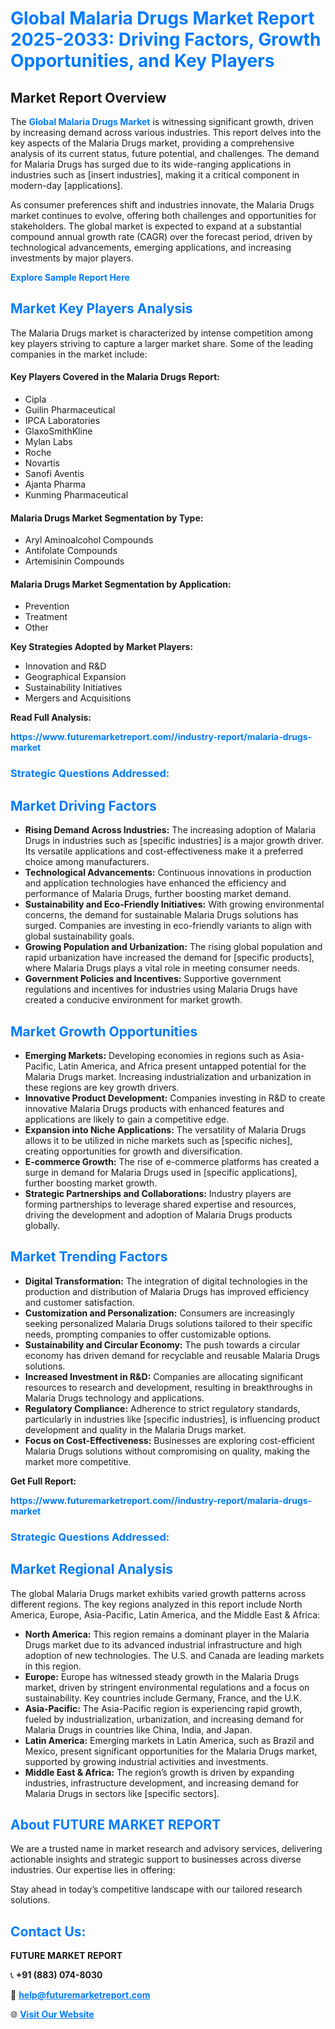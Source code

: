 <h1 style="color: #007BFF;">Global Malaria Drugs Market Report 2025-2033: Driving Factors, Growth Opportunities, and Key Players</h1>

<section id="overview">
<h2>Market Report Overview</h2>
<p>The <a href="https://www.futuremarketreport.com//industry-report/malaria-drugs-market" style="color: #007BFF; text-decoration: none;"><strong>Global Malaria Drugs Market</strong></a> is witnessing significant growth, driven by increasing demand across various industries. This report delves into the key aspects of the Malaria Drugs market, providing a comprehensive analysis of its current status, future potential, and challenges. The demand for Malaria Drugs has surged due to its wide-ranging applications in industries such as [insert industries], making it a critical component in modern-day [applications].</p>
<p>As consumer preferences shift and industries innovate, the Malaria Drugs market continues to evolve, offering both challenges and opportunities for stakeholders. The global market is expected to expand at a substantial compound annual growth rate (CAGR) over the forecast period, driven by technological advancements, emerging applications, and increasing investments by major players.</p>
</section>

<section id="overview">
<p><a href="https://www.futuremarketreport.com//request-sample/reportId=58348" style="color: #007BFF; text-decoration: none;"><strong>Explore Sample Report Here</strong></a></p>
</section>

<section id="key-players">
<h2 style="color: #007BFF;">Market Key Players Analysis</h2>
<p>The Malaria Drugs market is characterized by intense competition among key players striving to capture a larger market share. Some of the leading companies in the market include:</p>
<h4>Key Players Covered in the Malaria Drugs Report:</h4>
<ul><li>Cipla</li><li>Guilin Pharmaceutical</li><li>IPCA Laboratories</li><li>GlaxoSmithKline</li><li>Mylan Labs</li><li>Roche</li><li>Novartis</li><li>Sanofi Aventis</li><li>Ajanta Pharma</li><li>Kunming Pharmaceutical</li></ul>
<h4>Malaria Drugs Market Segmentation by Type:</h4>
<ul><li>Aryl Aminoalcohol Compounds</li><li>Antifolate Compounds</li><li>Artemisinin Compounds</li></ul>

<h4>Malaria Drugs Market Segmentation by Application:</h4>
<ul><li>Prevention</li><li>Treatment</li><li>Other</li></ul>
<p><strong>Key Strategies Adopted by Market Players:</strong></p>
<ul>
<li>Innovation and R&D</li>
<li>Geographical Expansion</li>
<li>Sustainability Initiatives</li>
<li>Mergers and Acquisitions</li>
</ul>
</section>

<section>
<p><strong>Read Full Analysis: </strong></p><a href="https://www.futuremarketreport.com//industry-report/malaria-drugs-market" style="color: #007BFF; text-decoration: none;"><strong>https://www.futuremarketreport.com//industry-report/malaria-drugs-market</strong></a>
<h3 style="color: #007BFF;">Strategic Questions Addressed:</h3>
</section>

<section id="driving-factors">
<h2 style="color: #007BFF;">Market Driving Factors</h2>
<ul>
<li><strong>Rising Demand Across Industries:</strong> The increasing adoption of Malaria Drugs in industries such as [specific industries] is a major growth driver. Its versatile applications and cost-effectiveness make it a preferred choice among manufacturers.</li>
<li><strong>Technological Advancements:</strong> Continuous innovations in production and application technologies have enhanced the efficiency and performance of Malaria Drugs, further boosting market demand.</li>
<li><strong>Sustainability and Eco-Friendly Initiatives:</strong> With growing environmental concerns, the demand for sustainable Malaria Drugs solutions has surged. Companies are investing in eco-friendly variants to align with global sustainability goals.</li>
<li><strong>Growing Population and Urbanization:</strong> The rising global population and rapid urbanization have increased the demand for [specific products], where Malaria Drugs plays a vital role in meeting consumer needs.</li>
<li><strong>Government Policies and Incentives:</strong> Supportive government regulations and incentives for industries using Malaria Drugs have created a conducive environment for market growth.</li>
</ul>
</section>

<section id="growth-opportunities">
<h2 style="color: #007BFF;">Market Growth Opportunities</h2>
<ul>
<li><strong>Emerging Markets:</strong> Developing economies in regions such as Asia-Pacific, Latin America, and Africa present untapped potential for the Malaria Drugs market. Increasing industrialization and urbanization in these regions are key growth drivers.</li>
<li><strong>Innovative Product Development:</strong> Companies investing in R&D to create innovative Malaria Drugs products with enhanced features and applications are likely to gain a competitive edge.</li>
<li><strong>Expansion into Niche Applications:</strong> The versatility of Malaria Drugs allows it to be utilized in niche markets such as [specific niches], creating opportunities for growth and diversification.</li>
<li><strong>E-commerce Growth:</strong> The rise of e-commerce platforms has created a surge in demand for Malaria Drugs used in [specific applications], further boosting market growth.</li>
<li><strong>Strategic Partnerships and Collaborations:</strong> Industry players are forming partnerships to leverage shared expertise and resources, driving the development and adoption of Malaria Drugs products globally.</li>
</ul>
</section>

<section id="trending-factors">
<h2 style="color: #007BFF;">Market Trending Factors</h2>
<ul>
<li><strong>Digital Transformation:</strong> The integration of digital technologies in the production and distribution of Malaria Drugs has improved efficiency and customer satisfaction.</li>
<li><strong>Customization and Personalization:</strong> Consumers are increasingly seeking personalized Malaria Drugs solutions tailored to their specific needs, prompting companies to offer customizable options.</li>
<li><strong>Sustainability and Circular Economy:</strong> The push towards a circular economy has driven demand for recyclable and reusable Malaria Drugs solutions.</li>
<li><strong>Increased Investment in R&D:</strong> Companies are allocating significant resources to research and development, resulting in breakthroughs in Malaria Drugs technology and applications.</li>
<li><strong>Regulatory Compliance:</strong> Adherence to strict regulatory standards, particularly in industries like [specific industries], is influencing product development and quality in the Malaria Drugs market.</li>
<li><strong>Focus on Cost-Effectiveness:</strong> Businesses are exploring cost-efficient Malaria Drugs solutions without compromising on quality, making the market more competitive.</li>
</ul>
</section>

<section>
<p><strong>Get Full Report: </strong></p><a href="https://www.futuremarketreport.com//industry-report/malaria-drugs-market" style="color: #007BFF; text-decoration: none;"><strong>https://www.futuremarketreport.com//industry-report/malaria-drugs-market</strong></a>
<h3 style="color: #007BFF;">Strategic Questions Addressed:</h3>
</section>


<section id="regional-analysis">
<h2 style="color: #007BFF;">Market Regional Analysis</h2>
<p>The global Malaria Drugs market exhibits varied growth patterns across different regions. The key regions analyzed in this report include North America, Europe, Asia-Pacific, Latin America, and the Middle East & Africa:</p>
<ul>
<li><strong>North America:</strong> This region remains a dominant player in the Malaria Drugs market due to its advanced industrial infrastructure and high adoption of new technologies. The U.S. and Canada are leading markets in this region.</li>
<li><strong>Europe:</strong> Europe has witnessed steady growth in the Malaria Drugs market, driven by stringent environmental regulations and a focus on sustainability. Key countries include Germany, France, and the U.K.</li>
<li><strong>Asia-Pacific:</strong> The Asia-Pacific region is experiencing rapid growth, fueled by industrialization, urbanization, and increasing demand for Malaria Drugs in countries like China, India, and Japan.</li>
<li><strong>Latin America:</strong> Emerging markets in Latin America, such as Brazil and Mexico, present significant opportunities for the Malaria Drugs market, supported by growing industrial activities and investments.</li>
<li><strong>Middle East & Africa:</strong> The region’s growth is driven by expanding industries, infrastructure development, and increasing demand for Malaria Drugs in sectors like [specific sectors].</li>
</ul>
</section>

<footer>
<h2 style="color: #007BFF;">About FUTURE MARKET REPORT</h2>
<p>We are a trusted name in market research and advisory services, delivering actionable insights and strategic support to businesses across diverse industries. Our expertise lies in offering:</p>

<p>Stay ahead in today’s competitive landscape with our tailored research solutions.</p>

<h2 style="color: #007BFF;">Contact Us:</h2>
<p><strong>FUTURE MARKET REPORT</strong></p>
<p>📞 <strong>+91 (883) 074-8030</strong></p>
<p>📧 <strong><a href="mailto:help@futuremarketreport.com" style="color: #007BFF;">help@futuremarketreport.com</a></strong></p>
<p>🌐 <strong><a href="https://www.futuremarketreport.com/" style="color: #007BFF;">Visit Our Website</a></strong></p>
</footer>